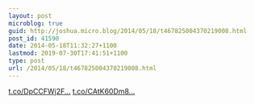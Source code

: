 ```yaml
---
layout: post
microblog: true
guid: http://joshua.micro.blog/2014/05/18/t467825004370219008.html
post_id: 41590
date: 2014-05-18T11:32:27+1100
lastmod: 2019-07-30T17:41:51+1100
type: post
url: /2014/05/18/t467825004370219008.html
---
```

[t.co/DpCCFWj2F...](http://t.co/DpCCFWj2FZ) [t.co/CAtK60Dm8...](http://t.co/CAtK60Dm8E)
